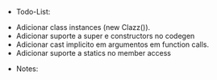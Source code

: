 * Todo-List:
 - Adicionar class instances (new Clazz()).
 - Adicionar suporte a super e constructors no codegen
 - Adicionar cast implicito em argumentos em function calls.
 - Adicionar suporte a statics no member access

* Notes: